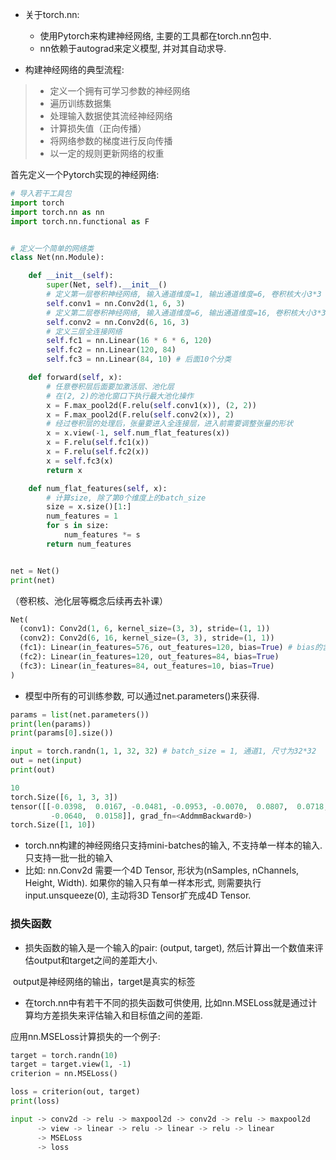 - 关于torch.nn:
  - 使用Pytorch来构建神经网络, 主要的工具都在torch.nn包中.
  - nn依赖于autograd来定义模型, 并对其自动求导.

- 构建神经网络的典型流程:

> - 定义一个拥有可学习参数的神经网络
> - 遍历训练数据集
> - 处理输入数据使其流经神经网络
> - 计算损失值（正向传播）
> - 将网络参数的梯度进行反向传播
> - 以一定的规则更新网络的权重

首先定义一个Pytorch实现的神经网络:

```python
# 导入若干工具包
import torch
import torch.nn as nn
import torch.nn.functional as F


# 定义一个简单的网络类
class Net(nn.Module):

    def __init__(self):
        super(Net, self).__init__()
        # 定义第一层卷积神经网络, 输入通道维度=1, 输出通道维度=6, 卷积核大小3*3
        self.conv1 = nn.Conv2d(1, 6, 3)
        # 定义第二层卷积神经网络, 输入通道维度=6, 输出通道维度=16, 卷积核大小3*3
        self.conv2 = nn.Conv2d(6, 16, 3)
        # 定义三层全连接网络
        self.fc1 = nn.Linear(16 * 6 * 6, 120)
        self.fc2 = nn.Linear(120, 84)
        self.fc3 = nn.Linear(84, 10) # 后面10个分类

    def forward(self, x):
        # 任意卷积层后面要加激活层、池化层
        # 在(2, 2)的池化窗口下执行最大池化操作
        x = F.max_pool2d(F.relu(self.conv1(x)), (2, 2))
        x = F.max_pool2d(F.relu(self.conv2(x)), 2)
        # 经过卷积层的处理后，张量要进入全连接层，进入前需要调整张量的形状
        x = x.view(-1, self.num_flat_features(x))
        x = F.relu(self.fc1(x))
        x = F.relu(self.fc2(x))
        x = self.fc3(x)
        return x

    def num_flat_features(self, x):
        # 计算size, 除了第0个维度上的batch_size
        size = x.size()[1:]
        num_features = 1
        for s in size:
            num_features *= s
        return num_features


net = Net()
print(net)
```

（卷积核、池化层等概念后续再去补课）

```python
Net(
  (conv1): Conv2d(1, 6, kernel_size=(3, 3), stride=(1, 1))
  (conv2): Conv2d(6, 16, kernel_size=(3, 3), stride=(1, 1))
  (fc1): Linear(in_features=576, out_features=120, bias=True) # bias的含义
  (fc2): Linear(in_features=120, out_features=84, bias=True)
  (fc3): Linear(in_features=84, out_features=10, bias=True)
)

```

- 模型中所有的可训练参数, 可以通过net.parameters()来获得.

```python
params = list(net.parameters())
print(len(params))
print(params[0].size())

input = torch.randn(1, 1, 32, 32) # batch_size = 1, 通道1, 尺寸为32*32
out = net(input)
print(out)
```

```python
10
torch.Size([6, 1, 3, 3])
tensor([[-0.0398,  0.0167, -0.0481, -0.0953, -0.0070,  0.0807,  0.0718,  0.0570,
         -0.0640,  0.0158]], grad_fn=<AddmmBackward0>)
torch.Size([1, 10])
```

- torch.nn构建的神经网络只支持mini-batches的输入, 不支持单一样本的输入.只支持一批一批的输入
- 比如: nn.Conv2d 需要一个4D Tensor, 形状为(nSamples, nChannels, Height, Width). 如果你的输入只有单一样本形式, 则需要执行input.unsqueeze(0), 主动将3D Tensor扩充成4D Tensor.

### 损失函数

- 损失函数的输入是一个输入的pair: (output, target), 然后计算出一个数值来评估output和target之间的差距大小.

​	output是神经网络的输出，target是真实的标签

- 在torch.nn中有若干不同的损失函数可供使用, 比如nn.MSELoss就是通过计算均方差损失来评估输入和目标值之间的差距.

应用nn.MSELoss计算损失的一个例子:

```python
target = torch.randn(10)
target = target.view(1, -1)
criterion = nn.MSELoss()

loss = criterion(out, target)
print(loss)
```

```python
input -> conv2d -> relu -> maxpool2d -> conv2d -> relu -> maxpool2d
      -> view -> linear -> relu -> linear -> relu -> linear
      -> MSELoss
      -> loss
```

